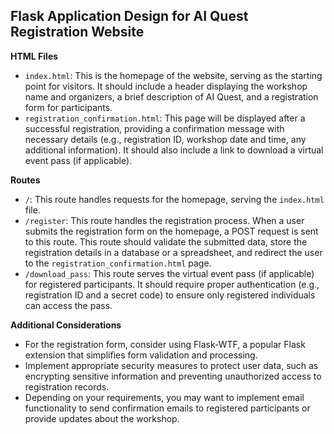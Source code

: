 ## Flask Application Design for AI Quest Registration Website

**HTML Files**

- `index.html`: This is the homepage of the website, serving as the starting point for visitors. It should include a header displaying the workshop name and organizers, a brief description of AI Quest, and a registration form for participants.
- `registration_confirmation.html`: This page will be displayed after a successful registration, providing a confirmation message with necessary details (e.g., registration ID, workshop date and time, any additional information). It should also include a link to download a virtual event pass (if applicable).

**Routes**

- `/`: This route handles requests for the homepage, serving the `index.html` file.
- `/register`: This route handles the registration process. When a user submits the registration form on the homepage, a POST request is sent to this route. This route should validate the submitted data, store the registration details in a database or a spreadsheet, and redirect the user to the `registration_confirmation.html` page.
- `/download_pass`: This route serves the virtual event pass (if applicable) for registered participants. It should require proper authentication (e.g., registration ID and a secret code) to ensure only registered individuals can access the pass.

**Additional Considerations**

- For the registration form, consider using Flask-WTF, a popular Flask extension that simplifies form validation and processing.
- Implement appropriate security measures to protect user data, such as encrypting sensitive information and preventing unauthorized access to registration records.
- Depending on your requirements, you may want to implement email functionality to send confirmation emails to registered participants or provide updates about the workshop.